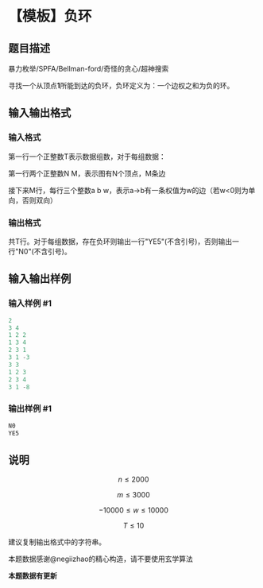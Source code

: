 # 【模板】负环

## 题目描述

暴力枚举/SPFA/Bellman-ford/奇怪的贪心/超神搜索

寻找一个从顶点**1**所能到达的负环，负环定义为：一个边权之和为负的环。

## 输入输出格式

### 输入格式

第一行一个正整数T表示数据组数，对于每组数据：

第一行两个正整数N M，表示图有N个顶点，M条边

接下来M行，每行三个整数a b w，表示a->b有一条权值为w的边（若w<0则为单向，否则双向）

### 输出格式

共T行。对于每组数据，存在负环则输出一行"YE5"(不含引号)，否则输出一行"N0"(不含引号)。

## 输入输出样例

### 输入样例 #1

```cpp
2
3 4
1 2 2
1 3 4
2 3 1
3 1 -3
3 3
1 2 3
2 3 4
3 1 -8

```
### 输出样例 #1

```cpp
N0
YE5

```
## 说明

$$n\leq 2000$$

$$m\leq 3000$$

$$-10000\leq w\leq 10000$$

$$T\leq 10$$

建议复制输出格式中的字符串。

本题数据感谢@negiizhao的精心构造，请不要使用玄学算法

**本题数据有更新**

